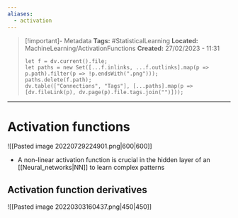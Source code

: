 ```yaml
---
aliases:
  - activation
---
```

> [!important]- Metadata
> **Tags:** #StatisticalLearning 
> **Located:** MachineLearning/ActivationFunctions
> **Created:** 27/02/2023 - 11:31
> ```dataviewjs
> let f = dv.current().file;
> let paths = new Set([...f.inlinks, ...f.outlinks].map(p => p.path).filter(p => !p.endsWith(".png")));
> paths.delete(f.path);
> dv.table(["Connections", "Tags"], [...paths].map(p => [dv.fileLink(p), dv.page(p).file.tags.join("")]));
> ```

___
# Activation functions

![[Pasted image 20220729224901.png|600|600]]


- A non-linear activation function is crucial in the hidden layer of an [[Neural_networks|NN]] to learn complex patterns
## Activation function derivatives

![[Pasted image 20220303160437.png|450|450]]